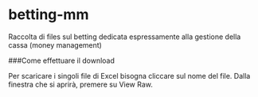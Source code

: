 # betting-mm
Raccolta di files sul betting dedicata espressamente alla gestione della cassa (money management)

###Come effettuare il download

Per scaricare i singoli file di Excel bisogna cliccare sul nome del file. Dalla finestra che si aprirà, premere su View Raw.
